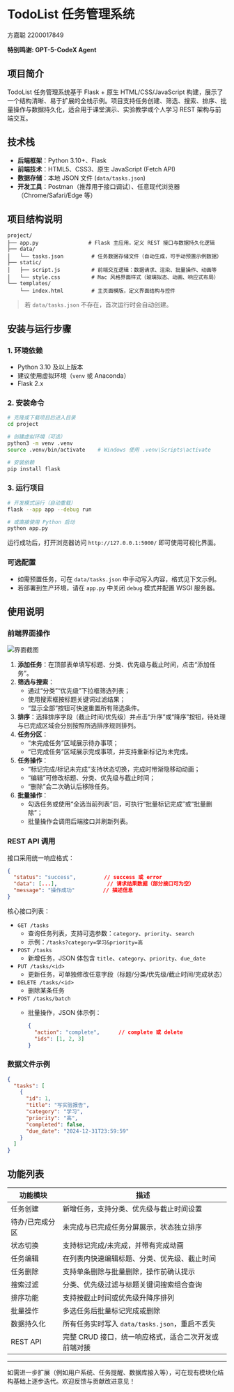 # TodoList 任务管理系统

方嘉聪 2200017849

**特别鸣谢: GPT-5-CodeX Agent**

## 项目简介

TodoList 任务管理系统基于 Flask + 原生 HTML/CSS/JavaScript 构建，展示了一个结构清晰、易于扩展的全栈示例。项目支持任务创建、筛选、搜索、排序、批量操作与数据持久化，适合用于课堂演示、实验教学或个人学习 REST 架构与前端交互。

## 技术栈

- **后端框架**：Python 3.10+、Flask
- **前端技术**：HTML5、CSS3、原生 JavaScript (Fetch API)
- **数据存储**：本地 JSON 文件 (`data/tasks.json`)
- **开发工具**：Postman（推荐用于接口调试）、任意现代浏览器（Chrome/Safari/Edge 等）

## 项目结构说明

```text
project/
├── app.py                # Flask 主应用，定义 REST 接口与数据持久化逻辑
├── data/
│   └── tasks.json         # 任务数据存储文件（自动生成，可手动预置示例数据）
├── static/
│   ├── script.js          # 前端交互逻辑：数据请求、渲染、批量操作、动画等
│   └── style.css          # Mac 风格界面样式（玻璃拟态、动画、响应式布局）
└── templates/
    └── index.html         # 主页面模版，定义界面结构与控件
```

> 若 `data/tasks.json` 不存在，首次运行时会自动创建。

## 安装与运行步骤

### 1. 环境依赖

- Python 3.10 及以上版本
- 建议使用虚拟环境（`venv` 或 Anaconda）
- Flask 2.x

### 2. 安装命令

```bash
# 克隆或下载项目后进入目录
cd project

# 创建虚拟环境（可选）
python3 -m venv .venv
source .venv/bin/activate    # Windows 使用 .venv\Scripts\activate

# 安装依赖
pip install flask
```

### 3. 运行项目

```bash
# 开发模式运行（自动重载）
flask --app app --debug run

# 或直接使用 Python 启动
python app.py
```

运行成功后，打开浏览器访问 `http://127.0.0.1:5000/` 即可使用可视化界面。

### 可选配置

- 如需预置任务，可在 `data/tasks.json` 中手动写入内容，格式见下文示例。
- 若部署到生产环境，请在 `app.py` 中关闭 `debug` 模式并配置 WSGI 服务器。

## 使用说明

### 前端界面操作

![界面截图](./asset/page-screenshot.png)

1. **添加任务**：在顶部表单填写标题、分类、优先级与截止时间，点击“添加任务”。
2. **筛选与搜索**：
   - 通过“分类”“优先级”下拉框筛选列表；
   - 使用搜索框按标题关键词过滤结果；
   - “显示全部”按钮可快速重置所有筛选条件。
3. **排序**：选择排序字段（截止时间/优先级）并点击“升序”或“降序”按钮，待处理与已完成区域会分别按照所选排序规则排列。
4. **任务分区**：
   - “未完成任务”区域展示待办事项；
   - “已完成任务”区域展示完成事项，并支持重新标记为未完成。
5. **任务操作**：
   - “标记完成/标记未完成”支持状态切换，完成时带渐隐移动动画；
   - “编辑”可修改标题、分类、优先级与截止时间；
   - “删除”会二次确认后移除任务。
6. **批量操作**：
   - 勾选任务或使用“全选当前列表”后，可执行“批量标记完成”或“批量删除”；
   - 批量操作会调用后端接口并刷新列表。

### REST API 调用

接口采用统一响应格式：

```json
{
  "status": "success",         // success 或 error
  "data": [...],                // 请求结果数据（部分接口可为空）
  "message": "操作成功"         // 描述信息
}
```

核心接口列表：

- `GET /tasks`
  - 查询任务列表，支持可选参数：`category`、`priority`、`search`
  - 示例：`/tasks?category=学习&priority=高`
- `POST /tasks`
  - 新增任务，JSON 体包含 `title`、`category`、`priority`、`due_date`
- `PUT /tasks/<id>`
  - 更新任务，可单独修改任意字段（标题/分类/优先级/截止时间/完成状态）
- `DELETE /tasks/<id>`
  - 删除某条任务
- `POST /tasks/batch`
  - 批量操作，JSON 体示例：

    ```json
    {
      "action": "complete",      // complete 或 delete
      "ids": [1, 2, 3]
    }
    ```

### 数据文件示例

```json
{
  "tasks": [
    {
      "id": 1,
      "title": "写实验报告",
      "category": "学习",
      "priority": "高",
      "completed": false,
      "due_date": "2024-12-31T23:59:59"
    }
  ]
}
```

## 功能列表

| 功能模块         | 描述 |
|------------------|------|
| 任务创建         | 新增任务，支持分类、优先级与截止时间设置 |
| 待办/已完成分区  | 未完成与已完成任务分屏展示，状态独立排序 |
| 状态切换         | 支持标记完成/未完成，并带有完成动画 |
| 任务编辑         | 在列表内快速编辑标题、分类、优先级、截止时间 |
| 任务删除         | 支持单条删除与批量删除，操作前确认提示 |
| 搜索过滤         | 分类、优先级过滤与标题关键词搜索组合查询 |
| 排序功能         | 支持按截止时间或优先级升降序排列 |
| 批量操作         | 多选任务后批量标记完成或删除 |
| 数据持久化       | 所有任务实时写入 `data/tasks.json`，重启不丢失 |
| REST API         | 完整 CRUD 接口，统一响应格式，适合二次开发或前端对接 |

---

如需进一步扩展（例如用户系统、任务提醒、数据库接入等），可在现有模块化结构基础上逐步迭代。欢迎反馈与贡献改进意见！
